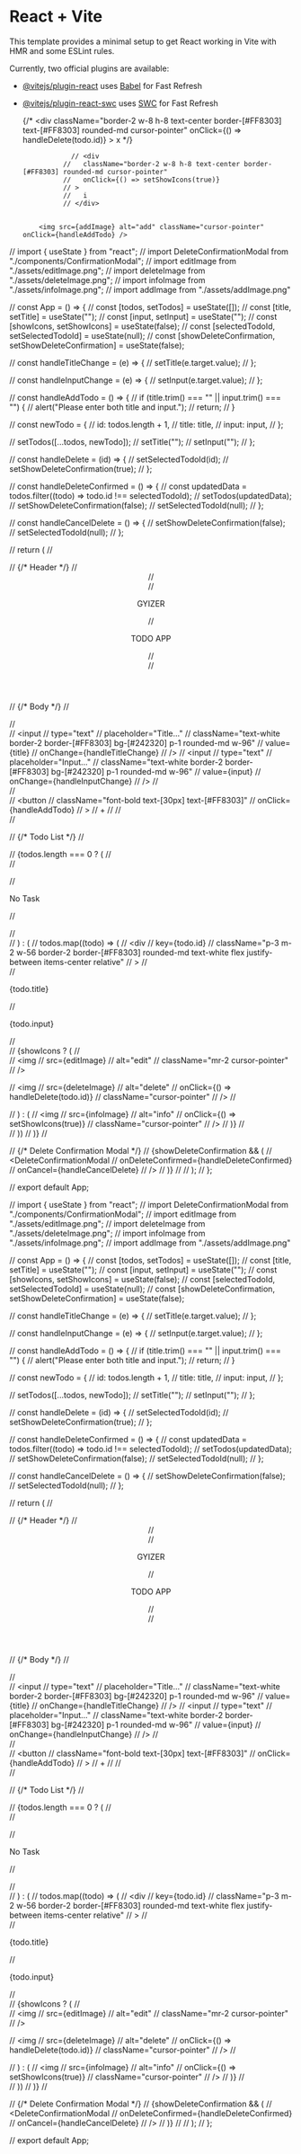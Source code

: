 # React + Vite

This template provides a minimal setup to get React working in Vite with HMR and some ESLint rules.

Currently, two official plugins are available:

- [@vitejs/plugin-react](https://github.com/vitejs/vite-plugin-react/blob/main/packages/plugin-react/README.md) uses [Babel](https://babeljs.io/) for Fast Refresh
- [@vitejs/plugin-react-swc](https://github.com/vitejs/vite-plugin-react-swc) uses [SWC](https://swc.rs/) for Fast Refresh


  {/* <div className="border-2 w-8 h-8 text-center border-[#FF8303] text-[#FF8303] rounded-md cursor-pointer"
                    onClick={() => handleDelete(todo.id)}
                  >
                    x
                  </div> */}

                  // <div
                //   className="border-2 w-8 h-8 text-center border-[#FF8303] rounded-md cursor-pointer"
                //   onClick={() => setShowIcons(true)}
                // >
                //   i
                // </div>


          <img src={addImage} alt="add" className="cursor-pointer" onClick={handleAddTodo} />



<!-- good code  -->

// import { useState } from "react";
// import DeleteConfirmationModal from "./components/ConfirmationModal";
// import editImage from "./assets/editImage.png";
// import deleteImage from "./assets/deleteImage.png";
// import infoImage from "./assets/infoImage.png";
// import addImage from "./assets/addImage.png"

// const App = () => {
//   const [todos, setTodos] = useState([]);
//   const [title, setTitle] = useState("");
//   const [input, setInput] = useState("");
//   const [showIcons, setShowIcons] = useState(false);
//   const [selectedTodoId, setSelectedTodoId] = useState(null);
//   const [showDeleteConfirmation, setShowDeleteConfirmation] = useState(false);

//   const handleTitleChange = (e) => {
//     setTitle(e.target.value);
//   };

//   const handleInputChange = (e) => {
//     setInput(e.target.value);
//   };

//   const handleAddTodo = () => {
//     if (title.trim() === "" || input.trim() === "") {
//       alert("Please enter both title and input.");
//       return;
//     }

//     const newTodo = {
//       id: todos.length + 1,
//       title: title,
//       input: input,
//     };

//     setTodos([...todos, newTodo]);
//     setTitle("");
//     setInput("");
//   };

//   const handleDelete = (id) => {
//     setSelectedTodoId(id);
//     setShowDeleteConfirmation(true);
//   };

//   const handleDeleteConfirmed = () => {
//     const updatedData = todos.filter((todo) => todo.id !== selectedTodoId);
//     setTodos(updatedData);
//     setShowDeleteConfirmation(false);
//     setSelectedTodoId(null);
//   };

//   const handleCancelDelete = () => {
//     setShowDeleteConfirmation(false);
//     setSelectedTodoId(null);
//   };

//   return (
//     <div className="bg-[#1F1E1B] w-full h-screen">
//       {/* Header  */}
//       <header className="border-2 border-[#FF8303] h-16 rounded-md text-white">
//         <div className="p-1 ml-5 mt-1">
//           <p className="font-bold">GYIZER</p>
//           <p className="text-xs">TODO APP</p>
//         </div>
//       </header>

//       {/* Body  */}
//       <div className="flex justify-center p-4 gap-1">
//         <div className="flex flex-col gap-1">
//           <input
//             type="text"
//             placeholder="Title..."
//             className="text-white border-2 border-[#FF8303] bg-[#242320] p-1 rounded-md w-96"
//             value={title}
//             onChange={handleTitleChange}
//           />
//           <input
//             type="text"
//             placeholder="Input..."
//             className="text-white border-2 border-[#FF8303] bg-[#242320] p-1 rounded-md w-96"
//             value={input}
//             onChange={handleInputChange}
//           />
//         </div>
//         <div className="flex justify-center items-center  p-1 border-2 rounded-lg w-16 border-[#FF8303]">
//           <button
//             className="font-bold text-[30px] text-[#FF8303]"
//             onClick={handleAddTodo}
//           >
//             +
//           </button>
//         </div>
//       </div>

//       {/* Todo List */}
//       <div className="bg-[#242320] border-2 border-[#FF8303] mt-4 mx-8 rounded-md h-96 flex flex-wrap justify-center items-center">
//         {todos.length === 0 ? (
//           <div className="flex flex-col items-center">
//             <p className="border-2 w-8 border-[#FF8303]"></p>
//             <p className="text-white font-bold py-2">No Task</p>
//             <p className="border-2 w-8 border-[#FF8303]"></p>
//           </div>
//         ) : (
//           todos.map((todo) => (
//             <div
//               key={todo.id}
//               className="p-3 m-2 w-56 border-2 border-[#FF8303] rounded-md text-white flex justify-between items-center relative"
//             >
//               <div>
//                 <p>{todo.title}</p>
//                 <p className="text-xs">{todo.input}</p>
//               </div>
//               {showIcons ? (
//                 <div className="flex absolute right-2">
//                   <img
//                     src={editImage}
//                     alt="edit"
//                     className="mr-2 cursor-pointer"
//                   />

//                   <img
//                     src={deleteImage}
//                     alt="delete"
//                     onClick={() => handleDelete(todo.id)}
//                     className="cursor-pointer"
//                   />
//                 </div>
//               ) : (
//                 <img
//                   src={infoImage}
//                   alt="info"
//                   onClick={() => setShowIcons(true)}
//                   className="cursor-pointer"
//                 />
//               )}
//             </div>
//           ))
//         )}
//       </div>

//       {/* Delete Confirmation Modal */}
//       {showDeleteConfirmation && (
//         <DeleteConfirmationModal
//           onDeleteConfirmed={handleDeleteConfirmed}
//           onCancel={handleCancelDelete}
//         />
//       )}
//     </div>
//   );
// };

// export default App;




// import { useState } from "react";
// import DeleteConfirmationModal from "./components/ConfirmationModal";
// import editImage from "./assets/editImage.png";
// import deleteImage from "./assets/deleteImage.png";
// import infoImage from "./assets/infoImage.png";
// import addImage from "./assets/addImage.png"

// const App = () => {
//   const [todos, setTodos] = useState([]);
//   const [title, setTitle] = useState("");
//   const [input, setInput] = useState("");
//   const [showIcons, setShowIcons] = useState(false);
//   const [selectedTodoId, setSelectedTodoId] = useState(null);
//   const [showDeleteConfirmation, setShowDeleteConfirmation] = useState(false);

//   const handleTitleChange = (e) => {
//     setTitle(e.target.value);
//   };

//   const handleInputChange = (e) => {
//     setInput(e.target.value);
//   };

//   const handleAddTodo = () => {
//     if (title.trim() === "" || input.trim() === "") {
//       alert("Please enter both title and input.");
//       return;
//     }

//     const newTodo = {
//       id: todos.length + 1,
//       title: title,
//       input: input,
//     };

//     setTodos([...todos, newTodo]);
//     setTitle("");
//     setInput("");
//   };

//   const handleDelete = (id) => {
//     setSelectedTodoId(id);
//     setShowDeleteConfirmation(true);
//   };

//   const handleDeleteConfirmed = () => {
//     const updatedData = todos.filter((todo) => todo.id !== selectedTodoId);
//     setTodos(updatedData);
//     setShowDeleteConfirmation(false);
//     setSelectedTodoId(null);
//   };

//   const handleCancelDelete = () => {
//     setShowDeleteConfirmation(false);
//     setSelectedTodoId(null);
//   };

//   return (
//     <div className="bg-[#1F1E1B] w-full h-screen">
//       {/* Header  */}
//       <header className="border-2 border-[#FF8303] h-16 rounded-md text-white">
//         <div className="p-1 ml-5 mt-1">
//           <p className="font-bold">GYIZER</p>
//           <p className="text-xs">TODO APP</p>
//         </div>
//       </header>

//       {/* Body  */}
//       <div className="flex justify-center p-4 gap-1">
//         <div className="flex flex-col gap-1">
//           <input
//             type="text"
//             placeholder="Title..."
//             className="text-white border-2 border-[#FF8303] bg-[#242320] p-1 rounded-md w-96"
//             value={title}
//             onChange={handleTitleChange}
//           />
//           <input
//             type="text"
//             placeholder="Input..."
//             className="text-white border-2 border-[#FF8303] bg-[#242320] p-1 rounded-md w-96"
//             value={input}
//             onChange={handleInputChange}
//           />
//         </div>
//         <div className="flex justify-center items-center  p-1 border-2 rounded-lg w-16 border-[#FF8303]">
//           <button
//             className="font-bold text-[30px] text-[#FF8303]"
//             onClick={handleAddTodo}
//           >
//             +
//           </button>
//         </div>
//       </div>

//       {/* Todo List */}
//       <div className="bg-[#242320] border-2 border-[#FF8303] mt-4 mx-8 rounded-md h-96 flex flex-wrap justify-center items-center">
//         {todos.length === 0 ? (
//           <div className="flex flex-col items-center">
//             <p className="border-2 w-8 border-[#FF8303]"></p>
//             <p className="text-white font-bold py-2">No Task</p>
//             <p className="border-2 w-8 border-[#FF8303]"></p>
//           </div>
//         ) : (
//           todos.map((todo) => (
//             <div
//               key={todo.id}
//               className="p-3 m-2 w-56 border-2 border-[#FF8303] rounded-md text-white flex justify-between items-center relative"
//             >
//               <div>
//                 <p>{todo.title}</p>
//                 <p className="text-xs">{todo.input}</p>
//               </div>
//               {showIcons ? (
//                 <div className="flex absolute right-2">
//                   <img
//                     src={editImage}
//                     alt="edit"
//                     className="mr-2 cursor-pointer"
//                   />

//                   <img
//                     src={deleteImage}
//                     alt="delete"
//                     onClick={() => handleDelete(todo.id)}
//                     className="cursor-pointer"
//                   />
//                 </div>
//               ) : (
//                 <img
//                   src={infoImage}
//                   alt="info"
//                   onClick={() => setShowIcons(true)}
//                   className="cursor-pointer"
//                 />
//               )}
//             </div>
//           ))
//         )}
//       </div>

//       {/* Delete Confirmation Modal */}
//       {showDeleteConfirmation && (
//         <DeleteConfirmationModal
//           onDeleteConfirmed={handleDeleteConfirmed}
//           onCancel={handleCancelDelete}
//         />
//       )}
//     </div>
//   );
// };

// export default App;